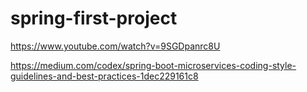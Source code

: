 # spring-first-project

https://www.youtube.com/watch?v=9SGDpanrc8U

https://medium.com/codex/spring-boot-microservices-coding-style-guidelines-and-best-practices-1dec229161c8

